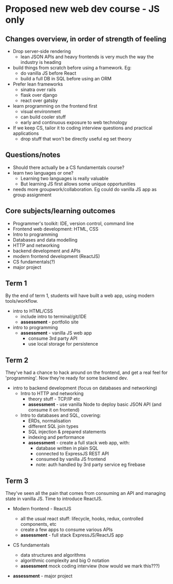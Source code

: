 # Proposed new web dev course - JS only

## Changes overview, in order of strength of feeling

- Drop server-side rendering
  - lean JSON APIs and heavy frontends is very much the way the industry is heading
- build things from scratch before using a framework. Eg:
  - do vanilla JS before React
  - build a full DB in SQL before using an ORM
- Prefer lean frameworks 
  - sinatra over rails
  - flask over django
  - react over gatsby
- learn programming on the frontend first
  - visual environment
  - can build cooler stuff
  - early and continuous exposure to web technology
- If we keep CS, tailor it to coding interview questions and practical applications
  - drop stuff that won't be directly useful eg set theory

## Questions/notes

- Should there actually be a CS fundamentals course?
- learn two languages or one?
  - Learning two languages is really valuable
  - But learning JS first allows some unique opportunities
- needs more groupwork/collaboration. Eg could do vanilla JS app as group assignment

## Core subjects/learning outcomes

- Programmer's toolkit: IDE, version control, command line
- Frontend web development: HTML, CSS
- Intro to programming
- Databases and data modelling
- HTTP and networking
- backend development and APIs
- modern frontend development (ReactJS)
- CS fundamentals(?)
- major project

## Term 1

By the end of term 1, students will have built a web app, using modern tools/workflow.

- intro to HTML/CSS
  - include intro to terminal/git/IDE
  - __assessment__ - portfolio site
- intro to programming
  - __assessment__ - vanilla JS web app
    - consume 3rd party API
    - use local storage for persistence

## Term 2

They've had a chance to hack around on the frontend, and get a real feel for 'programming'.
Now they're ready for some backend dev.

- intro to backend development (focus on databases and networking)
  - Intro to HTTP and networking
    - theory stuff - TCP/IP etc
    - __assessment__ - use vanilla Node to deploy basic JSON API (and consume it on frontend)
  - Intro to databases and SQL, covering:
    - ERDs, normalisation
    - different SQL join types
    - SQL injection & prepared statements
    - indexing and performance
    - __assessment__ - create a full stack web app, with:
      - database written in plain SQL
      - connected to ExpressJS REST API
      - consumed by vanilla JS frontend
      - note: auth handled by 3rd party service eg firebase

## Term 3

They've seen all the pain that comes from consuming an API and managing state in vanilla JS.
Time to introduce ReactJS.

- Modern frontend - ReactJS
  - all the usual react stuff: lifecycle, hooks, redux, controlled components, etc
  - create a few apps to consume various APIs
  - __assessment__ - full stack ExpressJS/ReactJS app

- CS fundamentals
  - data structures and algorithms
  - algorithmic complexity and big O notation
  - __assessment__ mock coding interview (how would we mark this???)

- __assessment__ - major project
